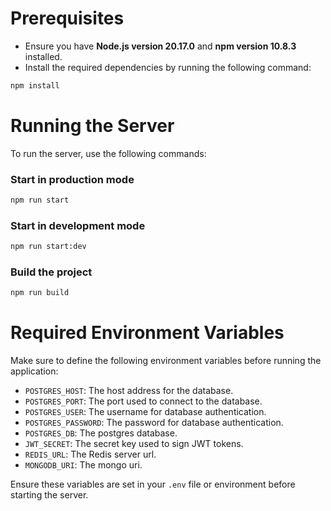 # Prerequisites

-   Ensure you have **Node.js version 20.17.0** and **npm version 10.8.3** installed.
-   Install the required dependencies by running the following command:

```bash
npm install
```

# Running the Server

To run the server, use the following commands:

### Start in production mode

```bash
npm run start
```

### Start in development mode

```bash
npm run start:dev
```

### Build the project

```bash
npm run build
```

# Required Environment Variables

Make sure to define the following environment variables before running the application:

-   `POSTGRES_HOST`: The host address for the database.
-   `POSTGRES_PORT`: The port used to connect to the database.
-   `POSTGRES_USER`: The username for database authentication.
-   `POSTGRES_PASSWORD`: The password for database authentication.
-   `POSTGRES_DB`: The postgres database.
-   `JWT_SECRET`: The secret key used to sign JWT tokens.
-   `REDIS_URL`: The Redis server url.
-   `MONGODB_URI`: The mongo uri.

Ensure these variables are set in your `.env` file or environment before starting the server.
